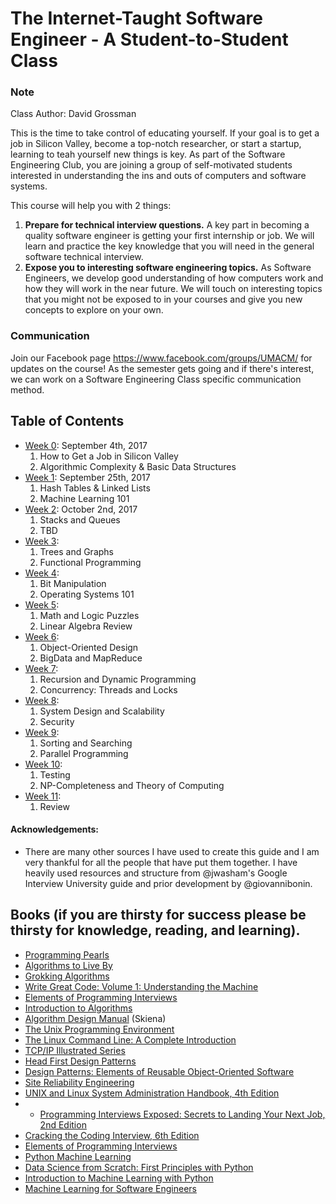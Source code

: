 # The Internet-Taught Software Engineer - A Student-to-Student Class 

### Note
Class Author: David Grossman

This is the time to take control of educating yourself. If your goal is to get a job in Silicon Valley, become a top-notch researcher, or start a startup, learning to teah yourself new things is key. As part of the Software Engineering Club, you are joining a group of self-motivated students interested in understanding the ins and outs of computers and software systems. 

This course will help you with 2 things: 
1. **Prepare for technical interview questions.** A key part in becoming a quality software engineer is getting your first internship or job. We will learn and practice the key knowledge that you will need in the general software technical interview.
2. **Expose you to interesting software engineering topics.** As Software Engineers, we develop good understanding of how computers work and how they will work in the near future. We will touch on interesting topics that you might not be exposed to in your courses and give you new concepts to explore on your own.


### Communication
Join our Facebook page https://www.facebook.com/groups/UMACM/ for updates on the course! As the semester gets going and if there's interest, we can work on a Software Engineering Class specific communication method.

## Table of Contents
- [Week 0](https://github.com/2gotgrossman/ieee-program/tree/master/Week%2000): September 4th, 2017
     1. How to Get a Job in Silicon Valley
     2. Algorithmic Complexity & Basic Data Structures
- [Week 1](https://github.com/2gotgrossman/ieee-program/tree/master/Week%2001): September 25th, 2017
     1. Hash Tables & Linked Lists
     2. Machine Learning 101
- [Week 2](https://github.com/2gotgrossman/ieee-program/tree/master/Week%2002): October 2nd, 2017
     1. Stacks and Queues
     2. TBD
- [Week 3](https://github.com/2gotgrossman/ieee-program/tree/master/Week%2003): 
     1. Trees and Graphs
     2. Functional Programming
- [Week 4](https://github.com/2gotgrossman/ieee-program/tree/master/Week%2004): 
     1. Bit Manipulation
     2. Operating Systems 101
- [Week 5](https://github.com/2gotgrossman/ieee-program/tree/master/Week%2005): 
     1. Math and Logic Puzzles
     2. Linear Algebra Review
- [Week 6](https://github.com/2gotgrossman/ieee-program/tree/master/Week%2006): 
     1. Object-Oriented Design
     2. BigData and MapReduce
- [Week 7](https://github.com/2gotgrossman/ieee-program/tree/master/Week%2007): 
     1. Recursion and Dynamic Programming
     2. Concurrency: Threads and Locks
- [Week 8](https://github.com/2gotgrossman/ieee-program/tree/master/Week%2008): 
     1. System Design and Scalability
     2. Security
- [Week 9](https://github.com/2gotgrossman/ieee-program/tree/master/Week%2009): 
     1. Sorting and Searching
     2. Parallel Programming
- [Week 10](https://github.com/2gotgrossman/ieee-program/tree/master/Week%2010): 
     1. Testing
     2. NP-Completeness and Theory of Computing
- [Week 11](https://github.com/2gotgrossman/ieee-program/tree/master/Week%2011): 
     1. Review
     
     
#### Acknowledgements:
- There are many other sources I have used to create this guide and I am very thankful for all the people that have put them together. I have heavily used resources and structure from @jwasham's Google Interview University guide and prior development by @giovannibonin. 




## Books (if you are thirsty for success please be thirsty for knowledge, reading, and learning).
- [Programming Pearls](http://www.amazon.com/Programming-Pearls-2nd-Jon-Bentley/dp/0201657880)
- [Algorithms to Live By](https://www.amazon.com/Algorithms-Live-Computer-Science-Decisions/dp/1627790365/ref=sr_1_1?ie=UTF8&qid=1504564208&sr=8-1&keywords=algorithms+to+live+by)
- [Grokking Algorithms](https://www.amazon.com/Grokking-Algorithms-illustrated-programmers-curious/dp/1617292230)
- [Write Great Code: Volume 1: Understanding the Machine](https://www.amazon.com/Write-Great-Code-Understanding-Machine/dp/1593270038)
- [Elements of Programming Interviews](https://www.amazon.com/Elements-Programming-Interviews-Insiders-Guide/dp/1479274836)
- [Introduction to Algorithms](https://www.amazon.com/Introduction-Algorithms-3rd-MIT-Press/dp/0262033844)
- [Algorithm Design Manual](http://www.amazon.com/Algorithm-Design-Manual-Steven-Skiena/dp/1849967202) (Skiena)
- [The Unix Programming Environment](http://product.half.ebay.com/The-UNIX-Programming-Environment-by-Brian-W-Kernighan-and-Rob-Pike-1983-Other/54385&tg=info)
- [The Linux Command Line: A Complete Introduction](https://www.amazon.com/dp/1593273894/)
- [TCP/IP Illustrated Series](https://en.wikipedia.org/wiki/TCP/IP_Illustrated)
- [Head First Design Patterns](https://www.amazon.com/gp/product/0596007124/)
- [Design Patterns: Elements of Reusable Object-Oriente​d Software](https://www.amazon.com/Design-Patterns-Elements-Reusable-Object-Oriented/dp/0201633612)
- [Site Reliability Engineering](https://landing.google.com/sre/book.html)
- [UNIX and Linux System Administration Handbook, 4th Edition](https://www.amazon.com/UNIX-Linux-System-Administration-Handbook/dp/0131480057/)
- - [Programming Interviews Exposed: Secrets to Landing Your Next Job, 2nd Edition](http://www.wiley.com/WileyCDA/WileyTitle/productCd-047012167X.html)
- [Cracking the Coding Interview, 6th Edition](http://www.amazon.com/Cracking-Coding-Interview-6th-Programming/dp/0984782850/)
- [Elements of Programming Interviews](https://www.amazon.com/Elements-Programming-Interviews-Insiders-Guide/dp/1479274836)
- [Python Machine Learning](https://www.amazon.com/Python-Machine-Learning-Sebastian-Raschka/dp/1783555130/)
- [Data Science from Scratch: First Principles with Python](https://www.amazon.com/Data-Science-Scratch-Principles-Python/dp/149190142X)
- [Introduction to Machine Learning with Python](https://www.amazon.com/Introduction-Machine-Learning-Python-Scientists/dp/1449369413/)
- [Machine Learning for Software Engineers](https://github.com/ZuzooVn/machine-learning-for-software-engineers)

